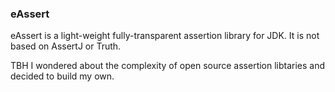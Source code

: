 ### eAssert

eAssert is a light-weight fully-transparent assertion library for JDK. It is not based on AssertJ or Truth.

TBH I wondered about the complexity of open source assertion libtaries and decided to build my own. 